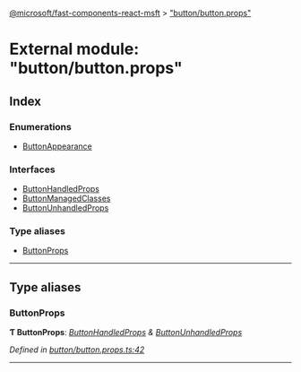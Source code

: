 [@microsoft/fast-components-react-msft](../README.md) > ["button/button.props"](../modules/_button_button_props_.md)

# External module: "button/button.props"

## Index

### Enumerations

* [ButtonAppearance](../enums/_button_button_props_.buttonappearance.md)

### Interfaces

* [ButtonHandledProps](../interfaces/_button_button_props_.buttonhandledprops.md)
* [ButtonManagedClasses](../interfaces/_button_button_props_.buttonmanagedclasses.md)
* [ButtonUnhandledProps](../interfaces/_button_button_props_.buttonunhandledprops.md)

### Type aliases

* [ButtonProps](_button_button_props_.md#buttonprops)

---

## Type aliases

<a id="buttonprops"></a>

###  ButtonProps

**Ƭ ButtonProps**: *[ButtonHandledProps](../interfaces/_button_button_props_.buttonhandledprops.md) & [ButtonUnhandledProps](../interfaces/_button_button_props_.buttonunhandledprops.md)*

*Defined in [button/button.props.ts:42](https://github.com/Microsoft/fast-dna/blob/164dd3ca/packages/fast-components-react-msft/src/button/button.props.ts#L42)*

___

